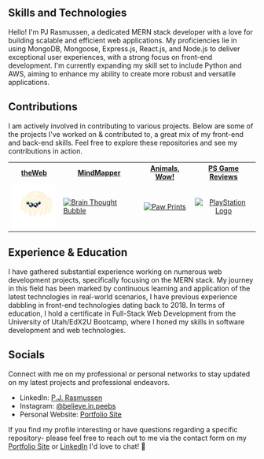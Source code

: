 ## Skills and Technologies
Hello! I'm PJ Rasmussen, a dedicated MERN stack developer with a love for building scalable and efficient web applications. My proficiencies lie in using MongoDB, Mongoose, Express.js, React.js, and Node.js to deliver exceptional user experiences, with a strong focus on front-end development. I'm currently expanding my skill set to include Python and AWS, aiming to enhance my ability to create more robust and versatile applications.

## Contributions
I am actively involved in contributing to various projects. Below are some of the projects I've worked on & contributed to, a great mix of my front-end and back-end skills. Feel free to explore these repositories and see my contributions in action.
<table>
  <tr>
    <th><a href="https://github.com/tmorgan-dev/theWeb">theWeb</a></th>
    <th><a href="https://github.com/whats-a-pj/Mind-Mapper">MindMapper</a></th>
    <th><a href="https://github.com/itsmenickfromschool/animalsWow02">Animals, Wow!</a></th>
    <th><a href="https://github.com/EsotericZ/PSZReviews">PS Game Reviews</a></th>
  </tr>
  <tr>
    <td>
      <a href="https://github.com/tmorgan-dev/theWeb">
        <img src="https://github.com/tmorgan-dev/theWeb/blob/main/client/src/assets/images/SPODER.png" width="100px;" alt="Tammy the Spoder"/>
      </a>
    </td>
    <td>
      <a href="https://github.com/whats-a-pj/Mind-Mapper">
        <img src="https://github.com/whats-a-pj/Mind-Mapper/blob/main/public/css/assets/Brain.png" width="100px;" alt="Brain Thought Bubble"/>
      </a>
    </td>
    <td align="center">
      <a href="https://github.com/itsmenickfromschool/animalsWow02">
        <img src="https://github.com/whats-a-pj/whats-a-pj/assets/132323565/5a4872c5-745e-475b-9bc2-5e76a566530e" width="75px;" alt="Paw Prints"/>
      </a>
    </td>
        <td align="center">
      <a href="https://github.com/EsotericZ/PSZReviews">
        <img src="https://github.com/EsotericZ/PSZReviews/blob/main/public/psn.png" width="75px;" alt="PlayStation Logo"/>
      </a>
    </td>
  </tr>
</table>

## Experience & Education
I have gathered substantial experience working on numerous web development projects, specifically focusing on the MERN stack. My journey in this field has been marked by continuous learning and application of the latest technologies in real-world scenarios, I have previous experience dabbling in front-end technologies dating back to 2018. In terms of education, I hold a certificate in Full-Stack Web Development from the University of Utah/EdX2U Bootcamp, where I honed my skills in software development and web technologies.

## Socials
Connect with me on my professional or personal networks to stay updated on my latest projects and professional endeavors.
- LinkedIn: [P.J. Rasmussen](https://www.linkedin.com/in/p-j-rasmussen-57123b1ab)
- Instagram: [@believe.in.peebs](https://www.instagram.com/believe.in.peebs/?igshid=d2QyeHZscGdpaGJk)
- Personal Website: [Portfolio Site](https://pj-rasmussen.netlify.app)

If you find my profile interesting or have questions regarding a specific repository- please feel free to reach out to me via the contact form on my [Portfolio Site](https://pj-rasmussen.netlify.app) or [LinkedIn](https://www.linkedin.com/in/p-j-rasmussen-57123b1ab) I'd love to chat! 💞️ 

<!---
whats-a-pj/whats-a-pj is a ✨ special ✨ repository because its `README.md` (this file) appears on your GitHub profile.
You can click the Preview link to take a look at your changes.
--->
